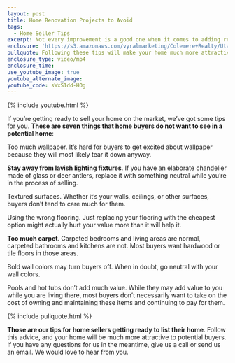 ```yaml
---
layout: post
title: Home Renovation Projects to Avoid
tags:
  - Home Seller Tips
excerpt: Not every improvement is a good one when it comes to adding resale value in your home. Here are seven things that buyers do not want to see.
enclosure: 'https://s3.amazonaws.com/vyralmarketing/Colemere+Realty/Utah+Real+Estate+Selling+in+the+Winter.mp4'
pullquote: Following these tips will make your home much more attractive to buyers.
enclosure_type: video/mp4
enclosure_time:
use_youtube_image: true
youtube_alternate_image:
youtube_code: sWxS1dd-HOg
---
```



{% include youtube.html %}

If you’re getting ready to sell your home on the market, we’ve got some tips for you. **These are seven things that home buyers do not want to see in a potential home**:

Too much wallpaper. It’s hard for buyers to get excited about wallpaper because they will most likely tear it down anyway.

**Stay away from lavish lighting fixtures**. If you have an elaborate chandelier made of glass or deer antlers, replace it with something neutral while you’re in the process of selling.

Textured surfaces. Whether it’s your walls, ceilings, or other surfaces, buyers don’t tend to care much for them.

Using the wrong flooring. Just replacing your flooring with the cheapest option might actually hurt your value more than it will help it.

**Too much carpet**. Carpeted bedrooms and living areas are normal, carpeted bathrooms and kitchens are not. Most buyers want hardwood or tile floors in those areas.

Bold wall colors may turn buyers off. When in doubt, go neutral with your wall colors.

Pools and hot tubs don’t add much value. While they may add value to you while you are living there, most buyers don’t necessarily want to take on the cost of owning and maintaining these items and continuing to pay for them.

{% include pullquote.html %}

**Those are our tips for home sellers getting ready to list their home**. Follow this advice, and your home will be much more attractive to potential buyers. If you have any questions for us in the meantime, give us a call or send us an email. We would love to hear from you.